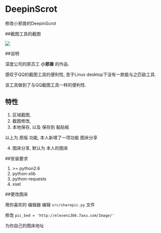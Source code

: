 DeepinScrot
===========

修改小邪兽的DeepinScrot


##截图工具的截图

![](/image/deepin-scrot.png)

##说明

深度公司的原员工  **小邪兽**  的作品. 

感叹于QQ的截图工具的便利性, 苦于Linux desktop下没有一款能与之匹敌工具.

该工具做到了与QQ截图工具一样的便利性.


特性
------- 

1. 区域截图, 
2. 截图修改, 
3. 本地保存, 以及 保存到 黏贴板 

以上为 原版 功能, 本人新增了一项功能 图床分享

4. 图床分享, 默认为 本人的图床   

##安装要求

1. \>= python2.6
2. python-xlib
3. python-requests
4. xsel


##更改图床

用你喜欢的 编辑器 编辑 `src/sharepic.py` 文件

修改 `pic_bed = 'http://eleveni386.7axu.com/Image/'  ` 

为你自己的图床地址

